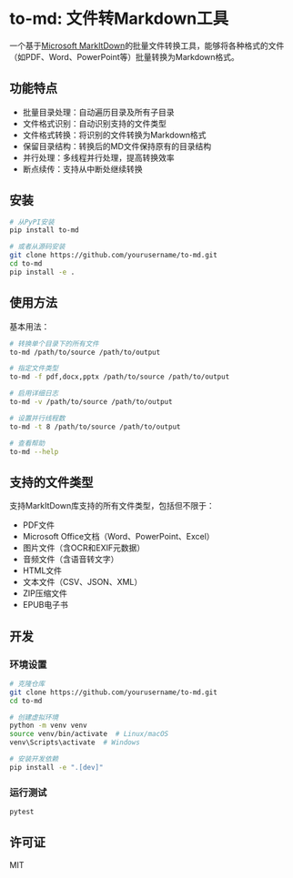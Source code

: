 # to-md: 文件转Markdown工具

一个基于[Microsoft MarkItDown](https://github.com/microsoft/markitdown)的批量文件转换工具，能够将各种格式的文件（如PDF、Word、PowerPoint等）批量转换为Markdown格式。

## 功能特点

- 批量目录处理：自动遍历目录及所有子目录
- 文件格式识别：自动识别支持的文件类型
- 文件格式转换：将识别的文件转换为Markdown格式
- 保留目录结构：转换后的MD文件保持原有的目录结构
- 并行处理：多线程并行处理，提高转换效率
- 断点续传：支持从中断处继续转换

## 安装

```bash
# 从PyPI安装
pip install to-md

# 或者从源码安装
git clone https://github.com/yourusername/to-md.git
cd to-md
pip install -e .
```

## 使用方法

基本用法：

```bash
# 转换单个目录下的所有文件
to-md /path/to/source /path/to/output

# 指定文件类型
to-md -f pdf,docx,pptx /path/to/source /path/to/output

# 启用详细日志
to-md -v /path/to/source /path/to/output

# 设置并行线程数
to-md -t 8 /path/to/source /path/to/output

# 查看帮助
to-md --help
```

## 支持的文件类型

支持MarkItDown库支持的所有文件类型，包括但不限于：

- PDF文件
- Microsoft Office文档（Word、PowerPoint、Excel）
- 图片文件（含OCR和EXIF元数据）
- 音频文件（含语音转文字）
- HTML文件
- 文本文件（CSV、JSON、XML）
- ZIP压缩文件
- EPUB电子书

## 开发

### 环境设置

```bash
# 克隆仓库
git clone https://github.com/yourusername/to-md.git
cd to-md

# 创建虚拟环境
python -m venv venv
source venv/bin/activate  # Linux/macOS
venv\Scripts\activate  # Windows

# 安装开发依赖
pip install -e ".[dev]"
```

### 运行测试

```bash
pytest
```

## 许可证

MIT 